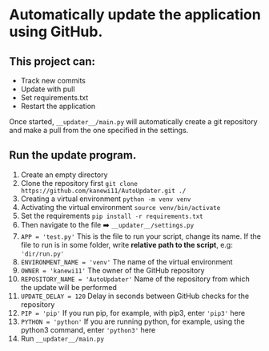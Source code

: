 # Automatically update the application using GitHub. 

## This project can: 
* Track new commits
* Update with pull
* Set requirements.txt 
* Restart the application

Once started, `__updater__/main.py` will automatically create a git repository and make a pull from the one specified in the settings.

## Run the update program.

1. Create an empty directory
2. Clone the repository first `git clone https://github.com/kanewi11/AutoUpdater.git ./`
3. Creating a virtual environment `python -m venv venv`
4. Activating the virtual environment `source venv/bin/activate` 
5. Set the requirements `pip install -r requirements.txt`
6. Then navigate to the file ➡️ `__updater__/settings.py`
7. `APP = 'test.py'` This is the file to run your script, change its name. If the file to run is in some folder, write **relative path to the script**, e.g:
`'dir/run.py'`
8. `ENVIRONMENT_NAME = 'venv'` The name of the virtual environment
9. `OWNER = 'kanewi11'` The owner of the GitHub repository
10. `REPOSITORY_NAME = 'AutoUpdater'` Name of the repository from which the update will be performed
11. `UPDATE_DELAY = 120` Delay in seconds between GitHub checks for the repository
12. `PIP = 'pip'` If you run pip, for example, with pip3, enter `'pip3'` here
13. `PYTHON = 'python'` If you are running python, for example, using the python3 command, enter `'python3'` here
14. Run `__updater__/main.py`